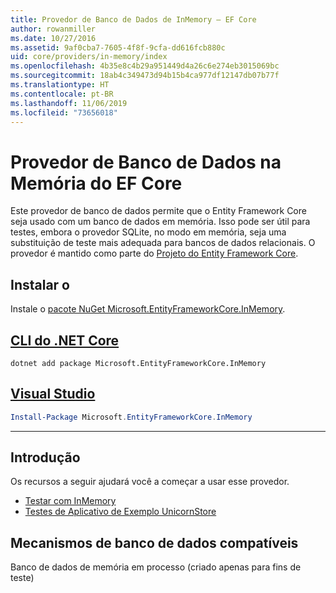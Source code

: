 ```yaml
---
title: Provedor de Banco de Dados de InMemory – EF Core
author: rowanmiller
ms.date: 10/27/2016
ms.assetid: 9af0cba7-7605-4f8f-9cfa-dd616fcb880c
uid: core/providers/in-memory/index
ms.openlocfilehash: 4b35e8c4b29a951449d4a26c6e274eb3015069bc
ms.sourcegitcommit: 18ab4c349473d94b15b4ca977df12147db07b77f
ms.translationtype: HT
ms.contentlocale: pt-BR
ms.lasthandoff: 11/06/2019
ms.locfileid: "73656018"
---
```

# <a name="ef-core-in-memory-database-provider"></a>Provedor de Banco de Dados na Memória do EF Core

Este provedor de banco de dados permite que o Entity Framework Core seja usado com um banco de dados em memória. Isso pode ser útil para testes, embora o provedor SQLite, no modo em memória, seja uma substituição de teste mais adequada para bancos de dados relacionais. O provedor é mantido como parte do [Projeto do Entity Framework Core](https://github.com/aspnet/EntityFrameworkCore).

## <a name="install"></a>Instalar o

Instale o [pacote NuGet Microsoft.EntityFrameworkCore.InMemory](https://www.nuget.org/packages/Microsoft.EntityFrameworkCore.InMemory/).

## <a name="net-core-clitabdotnet-core-cli"></a>[CLI do .NET Core](#tab/dotnet-core-cli)

``` console
dotnet add package Microsoft.EntityFrameworkCore.InMemory
```

## <a name="visual-studiotabvs"></a>[Visual Studio](#tab/vs)

``` powershell
Install-Package Microsoft.EntityFrameworkCore.InMemory
```

***

## <a name="get-started"></a>Introdução

Os recursos a seguir ajudará você a começar a usar esse provedor.

* [Testar com InMemory](../../miscellaneous/testing/in-memory.md)
* [Testes de Aplicativo de Exemplo UnicornStore](https://github.com/rowanmiller/UnicornStore/blob/master/UnicornStore/src/UnicornStore.Tests/Controllers/ShippingControllerTests.cs)

## <a name="supported-database-engines"></a>Mecanismos de banco de dados compatíveis

Banco de dados de memória em processo (criado apenas para fins de teste)
